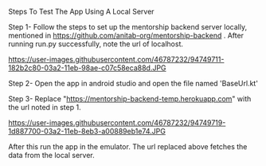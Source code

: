 Steps To Test The App Using A Local Server



Step 1- Follow the steps to set up the mentorship backend server locally, mentioned in https://github.com/anitab-org/mentorship-backend . After running run.py successfully, note the url of localhost.

https://user-images.githubusercontent.com/46787232/94749711-182b2c80-03a2-11eb-98ae-c07c58eca88d.JPG


Step 2- Open the app in android studio and open the file named 'BaseUrl.kt' 


Step 3- Replace "https://mentorship-backend-temp.herokuapp.com"  with the url noted in step 1.

https://user-images.githubusercontent.com/46787232/94749719-1d887700-03a2-11eb-8eb3-a00889eb1e74.JPG


After this run the app in the emulator. The url replaced above fetches the data from the local server. 
